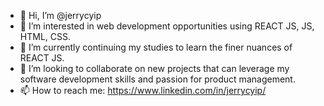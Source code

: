 - 👋 Hi, I’m @jerrycyip
- 👀 I’m interested in web development opportunities using REACT JS, JS, HTML, CSS.
- 🌱 I’m currently continuing my studies to learn the finer nuances of REACT JS.
- 💞️ I’m looking to collaborate on new projects that can leverage my software development skills and passion for product management.
- 📫 How to reach me: https://www.linkedin.com/in/jerrycyip/

<!---
jerrycyip/jerrycyip is a ✨ special ✨ repository because its `README.md` (this file) appears on your GitHub profile.
You can click the Preview link to take a look at your changes.
--->
